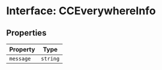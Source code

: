 # Interface: CCEverywhereInfo

## Properties

| Property | Type |
| ------ | ------ |
| `message` | `string` |
